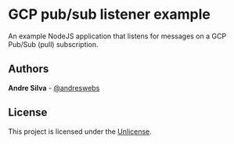 # GCP pub/sub listener example

An example NodeJS application that listens for messages on a GCP Pub/Sub
(pull) subscription.

## Authors

**Andre Silva** - [@andreswebs](https://github.com/andreswebs)

## License

This project is licensed under the [Unlicense](UNLICENSE.md).

